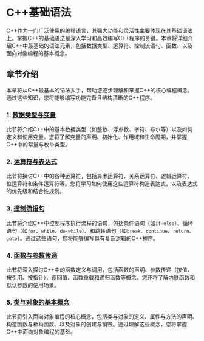 # C++基础语法

C++作为一门广泛使用的编程语言，其强大功能和灵活性主要体现在其基础语法上。掌握C++的基础语法是深入学习和高效编写C++程序的关键。本章将详细介绍C++中最基础的语法元素，包括数据类型、运算符、控制流语句、函数、以及面向对象编程的基本概念。

## 章节介绍

本章将从C++最基本的语法入手，帮助您逐步理解和掌握C++的核心编程概念。通过这些知识，您将能够编写功能完备且结构清晰的C++程序。

### 1. [数据类型与变量](data-types-and-variables.md)

此节将介绍C++中的基本数据类型（如整数、浮点数、字符、布尔等）以及如何定义和使用变量。您将了解变量的声明、初始化、作用域和生命周期，并掌握C++中的常量与枚举类型。

### 2. [运算符与表达式](operators-and-expressions.md)

此节将探讨C++中的各种运算符，包括算术运算符、关系运算符、逻辑运算符、位运算符和条件运算符等。您将学习如何使用这些运算符构造表达式，以及表达式的优先级和结合性规则。

### 3. [控制流语句](control-flow-statements.md)

此节将介绍C++中控制程序执行流程的语句，包括条件语句（如`if-else`）、循环语句（如`for`、`while`、`do-while`）、和跳转语句（如`break`、`continue`、`return`、`goto`）。通过这些语句，您将能够编写具有复杂逻辑的C++程序。

### 4. [函数与参数传递](functions-and-parameters.md)

此节将深入探讨C++中的函数定义与调用，包括函数的声明、参数传递（按值、按引用、按指针）、返回值、函数重载和递归函数等概念。您还将了解内联函数和默认参数的使用场景。

### 5. [类与对象的基本概念](classes-and-objects.md)

此节将引入面向对象编程的核心概念，包括类与对象的定义、属性与方法的声明、构造函数与析构函数、以及对象的创建与销毁。通过理解这些概念，您将掌握C++中面向对象编程的基础。

